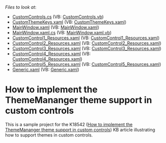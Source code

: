 <!-- default file list -->
*Files to look at*:

* [CustomControls.cs](./CS/DXSample/CustomControls.cs) (VB: [CustomControls.vb](./VB/DXSample/CustomControls.vb))
* [CustomThemeKeys.xaml](./CS/DXSample/CustomThemeKeys.xaml) (VB: [CustomThemeKeys.xaml](./VB/DXSample/CustomThemeKeys.xaml))
* [MainWindow.xaml](./CS/DXSample/MainWindow.xaml) (VB: [MainWindow.xaml](./VB/DXSample/MainWindow.xaml))
* [MainWindow.xaml.cs](./CS/DXSample/MainWindow.xaml.cs) (VB: [MainWindow.xaml.vb](./VB/DXSample/MainWindow.xaml.vb))
* [CustomControl1_Resources.xaml](./CS/DXSample/Themes/CustomControl1_Resources.xaml) (VB: [CustomControl1_Resources.xaml](./VB/DXSample/Themes/CustomControl1_Resources.xaml))
* [CustomControl2_Resources.xaml](./CS/DXSample/Themes/CustomControl2_Resources.xaml) (VB: [CustomControl2_Resources.xaml](./VB/DXSample/Themes/CustomControl2_Resources.xaml))
* [CustomControl3_Resources.xaml](./CS/DXSample/Themes/CustomControl3_Resources.xaml) (VB: [CustomControl3_Resources.xaml](./VB/DXSample/Themes/CustomControl3_Resources.xaml))
* [CustomControl4_Resources.xaml](./CS/DXSample/Themes/CustomControl4_Resources.xaml) (VB: [CustomControl4_Resources.xaml](./VB/DXSample/Themes/CustomControl4_Resources.xaml))
* [CustomControl5_Resources.xaml](./CS/DXSample/Themes/CustomControl5_Resources.xaml) (VB: [CustomControl5_Resources.xaml](./VB/DXSample/Themes/CustomControl5_Resources.xaml))
* [Generic.xaml](./CS/DXSample/Themes/Generic.xaml) (VB: [Generic.xaml](./VB/DXSample/Themes/Generic.xaml))
<!-- default file list end -->
# How to implement the ThemeMananger theme support in custom controls


<p>This is a sample project for the K18542 (<a href="https://www.devexpress.com/Support/Center/p/K18542">How to implement the ThemeMananger theme support in custom controls</a>) KB article illustrating how to support themes in custom controls.</p>

<br/>



